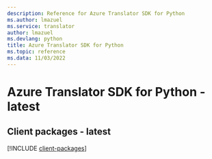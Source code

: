 ```yaml
---
description: Reference for Azure Translator SDK for Python
ms.author: lmazuel
ms.service: translator
author: lmazuel
ms.devlang: python
title: Azure Translator SDK for Python
ms.topic: reference
ms.data: 11/03/2022
---
```

# Azure Translator SDK for Python - latest

## Client packages - latest
[!INCLUDE [client-packages](translator-client-index.md)]